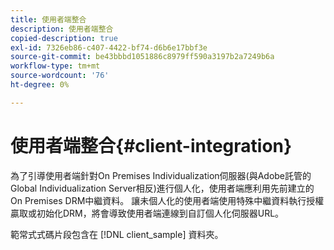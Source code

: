 ```yaml
---
title: 使用者端整合
description: 使用者端整合
copied-description: true
exl-id: 7326eb86-c407-4422-bf74-d6b6e17bbf3e
source-git-commit: be43bbbd1051886c8979ff590a3197b2a7249b6a
workflow-type: tm+mt
source-wordcount: '76'
ht-degree: 0%

---
```


# 使用者端整合{#client-integration}

為了引導使用者端針對On Premises Individualization伺服器(與Adobe託管的Global Individualization Server相反)進行個人化，使用者端應利用先前建立的On Premises DRM中繼資料。 讓未個人化的使用者端使用特殊中繼資料執行授權贏取或初始化DRM，將會導致使用者端連線到自訂個人化伺服器URL。

範常式式碼片段包含在 [!DNL client_sample] 資料夾。
